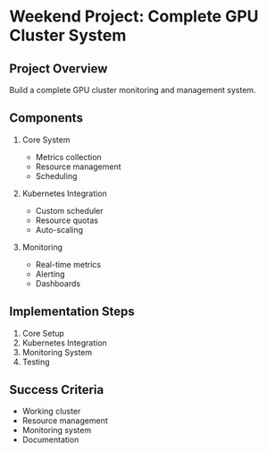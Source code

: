 # Weekend Project: Complete GPU Cluster System

## Project Overview
Build a complete GPU cluster monitoring and management system.

## Components
1. Core System
   - Metrics collection
   - Resource management
   - Scheduling

2. Kubernetes Integration
   - Custom scheduler
   - Resource quotas
   - Auto-scaling

3. Monitoring
   - Real-time metrics
   - Alerting
   - Dashboards

## Implementation Steps
1. Core Setup
2. Kubernetes Integration
3. Monitoring System
4. Testing

## Success Criteria
- Working cluster
- Resource management
- Monitoring system
- Documentation
